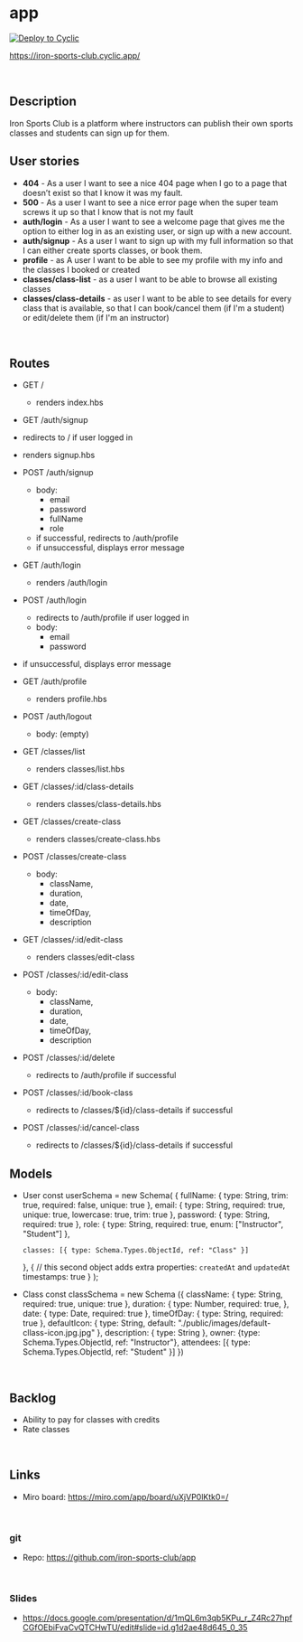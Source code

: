 # app

[![Deploy to Cyclic](https://deploy.cyclic.sh/button.svg)](https://deploy.cyclic.sh/)

https://iron-sports-club.cyclic.app/

<br>

## Description
Iron Sports Club is a platform where instructors can publish their own sports classes and students can sign up for them. 

## User stories
- **404** - As a user I want to see a nice 404 page when I go to a page that doesn’t exist so that I know it was my fault.
- **500** - As a user I want to see a nice error page when the super team screws it up so that I know that is not my fault
- **auth/login** - As a user I want to see a welcome page that gives me the option to either log in as an existing user, or sign up with a new account. 
- **auth/signup** - As a user I want to sign up with my full information so that I can either create sports classes, or book them.
- **profile** - as A user I want to be able to see my profile with my info and the classes I booked or created
- **classes/class-list** - as a user I want to be able to browse all existing classes
- **classes/class-details** - as user I want to be able to see details for every class that is available, so that I can book/cancel them (if I'm a student) or edit/delete them (if I'm an instructor)
<br>

## Routes
- GET /
    - renders index.hbs

 - GET /auth/signup
  - redirects to / if user logged in
  - renders signup.hbs

- POST /auth/signup
    - body:
        - email
        - password
        - fullName
        - role
    - if successful, redirects to /auth/profile
    - if unsuccessful, displays error message

- GET /auth/login
    - renders /auth/login

- POST /auth/login
  - redirects to /auth/profile if user logged in
  - body:
    - email
    - password
 - if unsuccessful, displays error message

- GET /auth/profile
    - renders profile.hbs

- POST /auth/logout
  - body: (empty)

- GET /classes/list
    - renders classes/list.hbs

- GET /classes/:id/class-details
    - renders classes/class-details.hbs

- GET /classes/create-class
    - renders classes/create-class.hbs

- POST /classes/create-class
    - body:
        - className, 
        - duration, 
        - date, 
        - timeOfDay, 
        - description

- GET /classes/:id/edit-class
    - renders classes/edit-class

- POST /classes/:id/edit-class
     - body:
        - className, 
        - duration, 
        - date, 
        - timeOfDay, 
        - description

- POST /classes/:id/delete
    - redirects to /auth/profile if successful

- POST /classes/:id/book-class
    - redirects to /classes/${id}/class-details if successful

- POST /classes/:id/cancel-class
    - redirects to /classes/${id}/class-details if successful


## Models
- User
const userSchema = new Schema(
    {
      fullName: {
        type: String,
        trim: true,
        required: false,
        unique: true
      },
      email: {
        type: String,
        required: true,
        unique: true,
        lowercase: true,
        trim: true
      },
      password: {
        type: String,
        required: true
      },
      role: {
        type: String,
        required: true,
        enum: ["Instructor", "Student"]
      },

      classes: [{ type: Schema.Types.ObjectId, ref: "Class" }]
    },
    {
      // this second object adds extra properties: `createdAt` and `updatedAt`
      timestamps: true
    }
  );


- Class
const classSchema = new Schema ({
    className: {
        type: String,
        required: true,
        unique: true
    },
    duration: {
        type: Number,
        required: true,
    },
    date: {
        type: Date,
        required: true
    },
    timeOfDay: {
        type: String,
        required: true
    },
    defaultIcon: {
        type: String,
        default: "./public/images/default-cllass-icon.jpg.jpg"
    },
    description: {
        type: String
    },
    owner: {type: Schema.Types.ObjectId, ref: "Instructor"},
    attendees: [{ type: Schema.Types.ObjectId, ref: "Student" }]
})


<br>

## Backlog
- Ability to pay for classes with credits
- Rate classes

<br>

## Links
- Miro board: https://miro.com/app/board/uXjVP0lKtk0=/

<br>

### git
- Repo: https://github.com/iron-sports-club/app

<br>

### Slides
- https://docs.google.com/presentation/d/1mQL6m3qb5KPu_r_Z4Rc27hpfCGfOEbiFvaCvQTCHwTU/edit#slide=id.g1d2ae48d645_0_35